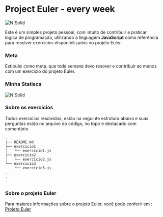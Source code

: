 # Project Euler - every week


![N|Solid](https://projecteuler.net/images/euler_portrait.png)


Este é um simples projeto pessoal, com intuito de contribuir e praticar logica de programação, utilizando a linguagem **JavaScript** como referência para resolver exercicios disponibilizados no projeto Euler.

### Meta

Estipulei como meta, que toda semana devo resover e contribuir ao menos com um exercicio do projeto Euler.

### Minha Statisca 

![N|Solid](https://projecteuler.net/profile/mariorodeghiero.png)

### Sobre os exercicios

Todos exercicios resolvidos, estão na seguinte estrutura abaixo e suas perguntas estão no arquivo do código, no topo e destacado com comentário.

```
.
├── README.md
├── exercicio1
│   └── exercicio1.js
├── exercicio2
│   └── exercicio2.js
└── exercicio3
	└── exercicio3.js
.
.
.
```

### Sobre o projeto Euler

Para maiores informações sobre o projeto Euler, você pode conferir em :  [Projeto Euler]  


[Projeto Euler]: <https://projecteuler.net/about>